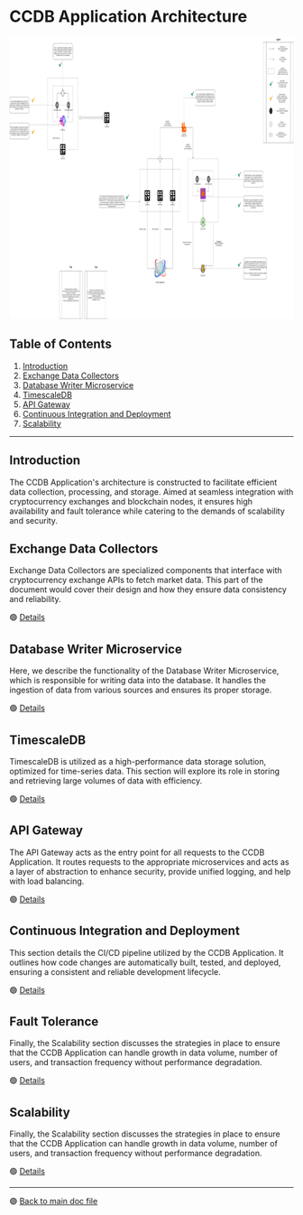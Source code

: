 # CCDB Application Architecture

<img src="../../public/images/architecture/general_arch_v3_2.png" alt="General Architecture" height="500"/>

## Table of Contents

1. [Introduction](#introduction)
2. [Exchange Data Collectors](#exchange-data-collectors)
3. [Database Writer Microservice](#database-writer-microservice)
4. [TimescaleDB](#timescaledb)
5. [API Gateway](#api-gateway)
6. [Continuous Integration and Deployment](#continuous-integration-and-deployment)
7. [Scalability](#scalability)

---

## Introduction

The CCDB Application's architecture is constructed to facilitate efficient data collection, processing, and storage. Aimed at seamless integration with cryptocurrency exchanges and blockchain nodes, it ensures high availability and fault tolerance while catering to the demands of scalability and security.

## Exchange Data Collectors

Exchange Data Collectors are specialized components that interface with cryptocurrency exchange APIs to fetch market data. This part of the document would cover their design and how they ensure data consistency and reliability.

 🟢 [Details](./collectors.md)

## Database Writer Microservice

Here, we describe the functionality of the Database Writer Microservice, which is responsible for writing data into the database. It handles the ingestion of data from various sources and ensures its proper storage.

 🟢 [Details](./database_writer.md)

## TimescaleDB

TimescaleDB is utilized as a high-performance data storage solution, optimized for time-series data. This section will explore its role in storing and retrieving large volumes of data with efficiency.

 🟢 [Details](./timescale.md)

## API Gateway

The API Gateway acts as the entry point for all requests to the CCDB Application. It routes requests to the appropriate microservices and acts as a layer of abstraction to enhance security, provide unified logging, and help with load balancing.

 🟢 [Details](./api_gateway.md)

## Continuous Integration and Deployment

This section details the CI/CD pipeline utilized by the CCDB Application. It outlines how code changes are automatically built, tested, and deployed, ensuring a consistent and reliable development lifecycle.

 🟢 [Details](./ci_cd.md)

## Fault Tolerance

Finally, the Scalability section discusses the strategies in place to ensure that the CCDB Application can handle growth in data volume, number of users, and transaction frequency without performance degradation.

 🟢 [Details](./scalability.md)

## Scalability

Finally, the Scalability section discusses the strategies in place to ensure that the CCDB Application can handle growth in data volume, number of users, and transaction frequency without performance degradation.

 🟢 [Details](./scalability.md)

---

 🟣 [Back to main doc file](../README.md)
